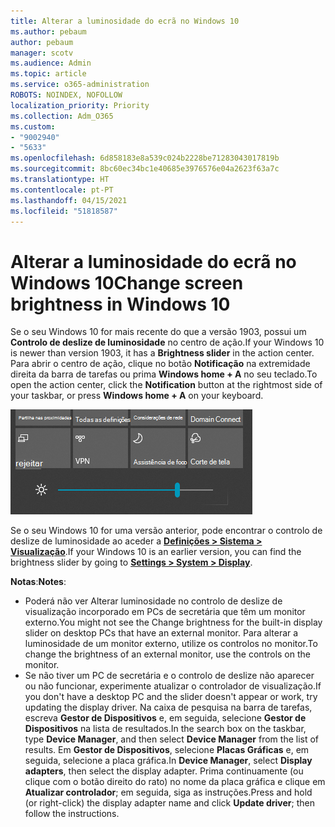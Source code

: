 ```yaml
---
title: Alterar a luminosidade do ecrã no Windows 10
ms.author: pebaum
author: pebaum
manager: scotv
ms.audience: Admin
ms.topic: article
ms.service: o365-administration
ROBOTS: NOINDEX, NOFOLLOW
localization_priority: Priority
ms.collection: Adm_O365
ms.custom:
- "9002940"
- "5633"
ms.openlocfilehash: 6d858183e8a539c024b2228be71283043017819b
ms.sourcegitcommit: 8bc60ec34bc1e40685e3976576e04a2623f63a7c
ms.translationtype: HT
ms.contentlocale: pt-PT
ms.lasthandoff: 04/15/2021
ms.locfileid: "51818587"
---
```

# <a name="change-screen-brightness-in-windows-10"></a><span data-ttu-id="6d6c0-102">Alterar a luminosidade do ecrã no Windows 10</span><span class="sxs-lookup"><span data-stu-id="6d6c0-102">Change screen brightness in Windows 10</span></span>

<span data-ttu-id="6d6c0-103">Se o seu Windows 10 for mais recente do que a versão 1903, possui um **Controlo de deslize de luminosidade** no centro de ação.</span><span class="sxs-lookup"><span data-stu-id="6d6c0-103">If your Windows 10 is newer than version 1903, it has a **Brightness slider** in the action center.</span></span> <span data-ttu-id="6d6c0-104">Para abrir o centro de ação, clique no botão **Notificação** na extremidade direita da barra de tarefas ou prima **Windows home + A** no seu teclado.</span><span class="sxs-lookup"><span data-stu-id="6d6c0-104">To open the action center, click the **Notification** button at the rightmost side of your taskbar, or press **Windows home + A** on your keyboard.</span></span>

![Controlo de deslize de luminosidade](media/brightness-slider.png)

<span data-ttu-id="6d6c0-106">Se o seu Windows 10 for uma versão anterior, pode encontrar o controlo de deslize de luminosidade ao aceder a **[Definições > Sistema > Visualização](ms-settings:display?activationSource=GetHelp)**.</span><span class="sxs-lookup"><span data-stu-id="6d6c0-106">If your Windows 10 is an earlier version, you can find the brightness slider by going to **[Settings > System > Display](ms-settings:display?activationSource=GetHelp)**.</span></span>

<span data-ttu-id="6d6c0-107">**Notas**:</span><span class="sxs-lookup"><span data-stu-id="6d6c0-107">**Notes**:</span></span>

- <span data-ttu-id="6d6c0-108">Poderá não ver Alterar luminosidade no controlo de deslize de visualização incorporado em PCs de secretária que têm um monitor externo.</span><span class="sxs-lookup"><span data-stu-id="6d6c0-108">You might not see the Change brightness for the built-in display slider on desktop PCs that have an external monitor.</span></span> <span data-ttu-id="6d6c0-109">Para alterar a luminosidade de um monitor externo, utilize os controlos no monitor.</span><span class="sxs-lookup"><span data-stu-id="6d6c0-109">To change the brightness of an external monitor, use the controls on the monitor.</span></span>
- <span data-ttu-id="6d6c0-110">Se não tiver um PC de secretária e o controlo de deslize não aparecer ou não funcionar, experimente atualizar o controlador de visualização.</span><span class="sxs-lookup"><span data-stu-id="6d6c0-110">If you don't have a desktop PC and the slider doesn't appear or work, try updating the display driver.</span></span> <span data-ttu-id="6d6c0-111">Na caixa de pesquisa na barra de tarefas, escreva **Gestor de Dispositivos** e, em seguida, selecione **Gestor de Dispositivos** na lista de resultados.</span><span class="sxs-lookup"><span data-stu-id="6d6c0-111">In the search box on the taskbar, type **Device Manager**, and then select **Device Manager** from the list of results.</span></span> <span data-ttu-id="6d6c0-112">Em **Gestor de Dispositivos**, selecione **Placas Gráficas** e, em seguida, selecione a placa gráfica.</span><span class="sxs-lookup"><span data-stu-id="6d6c0-112">In **Device Manager**, select **Display adapters**, then select the display adapter.</span></span> <span data-ttu-id="6d6c0-113">Prima continuamente (ou clique com o botão direito do rato) no nome da placa gráfica e clique em **Atualizar controlador**; em seguida, siga as instruções.</span><span class="sxs-lookup"><span data-stu-id="6d6c0-113">Press and hold (or right-click) the display adapter name and click **Update driver**; then follow the instructions.</span></span>
